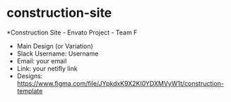 # construction-site
*Construction Site - Envato Project - Team F
* Main Design (or Variation)
* Slack Username: Username 
* Email: your email
* Link: your netifly link 
* Designs: https://www.figma.com/file/JYpkdxK9X2KI0YDXMVyW1t/construction-template
